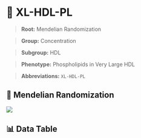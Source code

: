 # 🧪 XL-HDL-PL

> **Root:** Mendelian Randomization

> **Group:** Concentration  

> **Subgroup:** HDL

> **Phenotype:** Phospholipids in Very Large HDL  

> **Abbreviations:** `XL-HDL-PL`

## 🧬 Mendelian Randomization  

<img src="/MR/Figures/Inverse/XLhengxianHDLhengxianPL.png"/>


## 📊 Data Table


<CsvTableMRI src="/MR/Data/Inverse/XLhengxianHDLhengxianPL.csv"/>
